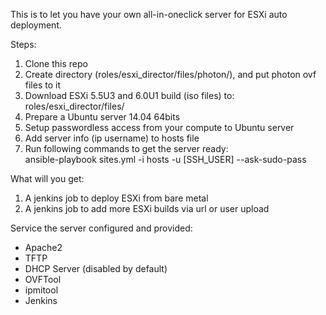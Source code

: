 This is to let you have your own all-in-oneclick server for ESXi auto deployment.

Steps:  
1. Clone this repo  
2. Create directory (roles/esxi_director/files/photon/), and put photon ovf files to it  
3. Download ESXi 5.5U3 and 6.0U1 build (iso files) to: roles/esxi_director/files/  
4. Prepare a Ubuntu server 14.04 64bits  
5. Setup passwordless access from your compute to Ubuntu server  
6. Add server info (ip username) to hosts file  
7. Run following commands to get the server ready:  
ansible-playbook sites.yml -i hosts -u [SSH_USER] --ask-sudo-pass


What will you get:  
1. A jenkins job to deploy ESXi from bare metal  
2. A jenkins job to add more ESXi builds via url or user upload  

Service the server configured and provided:
- Apache2
- TFTP
- DHCP Server (disabled by default)
- OVFTool
- ipmitool
- Jenkins